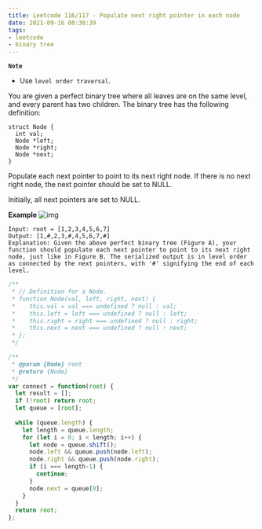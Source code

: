 ```yaml
---
title: Leetcode 116/117 - Populate next right pointer in each node
date: 2021-09-16 00:38:39
tags:
- leetcode
- binary tree
---
```

**`Note`**
- Use `level order traversal`.

You are given a perfect binary tree where all leaves are on the same level, and every parent has two children. The binary tree has the following definition:
```
struct Node {
  int val;
  Node *left;
  Node *right;
  Node *next;
}
```
Populate each next pointer to point to its next right node. If there is no next right node, the next pointer should be set to NULL.

Initially, all next pointers are set to NULL.

**Example**
![img](https://assets.leetcode.com/uploads/2019/02/14/116_sample.png)
```
Input: root = [1,2,3,4,5,6,7]
Output: [1,#,2,3,#,4,5,6,7,#]
Explanation: Given the above perfect binary tree (Figure A), your function should populate each next pointer to point to its next right node, just like in Figure B. The serialized output is in level order as connected by the next pointers, with '#' signifying the end of each level.
```

```javascript
/**
 * // Definition for a Node.
 * function Node(val, left, right, next) {
 *    this.val = val === undefined ? null : val;
 *    this.left = left === undefined ? null : left;
 *    this.right = right === undefined ? null : right;
 *    this.next = next === undefined ? null : next;
 * };
 */

/**
 * @param {Node} root
 * @return {Node}
 */
var connect = function(root) {
  let result = [];
  if (!root) return root;
  let queue = [root];
  
  while (queue.length) {
    let length = queue.length;
    for (let i = 0; i < length; i++) {
      let node = queue.shift();
      node.left && queue.push(node.left);
      node.right && queue.push(node.right);
      if (i === length-1) {
        continue;
      }
      node.next = queue[0];
    }
  }
  return root;
};
```
